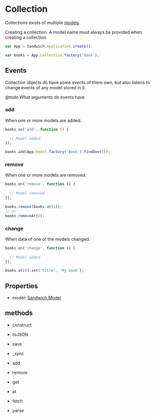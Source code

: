 # Collection

Collections exists of multiple [models](/docs/model.md).

Creating a collection. A model name must always be provided when creating a collection.

~~~js
var App = Sandwich.Application.create();

var books = App.Collection.factory('Book');
~~~

## Events

Collection objects do have some events of there own, but also listens to change events of any model stored in it.

@todo What arguments do events have

### add

When one or more models are added.

~~~js
books.on('add', function () {
  
  // Model added
});

books.add(App.Model.factory('Book').findOne(1));
~~~

### remove

When one or more models are removed.

~~~js
books.on('remove', function () {
  
  // Model removed
});

books.remove(books.at(1));
// or
books.removeAt(0);
~~~

### change

When data of one of the models changed.

~~~js
books.on('change', function () {
  
  // Model added
});

books.at(0).set('title', 'My book');
~~~

## Properties
* model: [Sandwich.Model](/docs/model.md)

## methods
* construct
* toJSON
* save


* _sync
* add
* remove
* get
* at
* fetch
* parse

